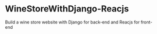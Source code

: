# WineStoreWithDjango-Reacjs
Build a wine store website with Django for back-end and Reacjs for front-end
